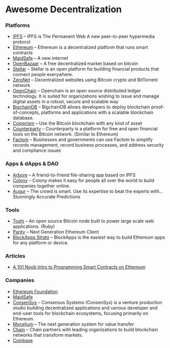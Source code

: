 # Awesome Decentralization

### Platforms

- [IPFS](https://ipfs.io) – IPFS is The Permanent Web
A new peer-to-peer hypermedia protocol
- [Ethereum](https://ethereum.org) – Ethereum is a decentralized platform that runs smart contracts
- [MaidSafe](http://maidsafe.net/) – A new internet
- [OpenBazaar](http://openbazaar.org/) – A free decentralized market based on bitcoin
- [Stellar](https://www.stellar.org/) – Stellar is an open platform for building financial products that connect people everywhere.
- [ZeroNet](https://github.com/HelloZeroNet/ZeroNet) – Decentralized websites using Bitcoin crypto and BitTorrent network
- [OpenChain](https://www.openchain.org/) – Openchain is an open source distributed ledger technology. It is suited for organizations wishing to issue and manage digital assets in a robust, secure and scalable way
- [BigchainDB](https://www.bigchaindb.com/) – BigchainDB allows developers to deploy blockchain proof-of-concepts, platforms and applications with a scalable blockchain database.
- [Coinprism](https://www.coinprism.com/) – Use the Bitcoin blockchain with any kind of asset
- [Counterparty](http://counterparty.io/) – Counterparty is a platform for free and open financial tools on the Bitcoin network. (Similar to Ethereum)
- [Factom](http://factom.org/) – Businesses and governments can use Factom to simplify records management, record business processes, and address security and compliance issues



### Apps & dApps & DAO
- [Arbore](https://github.com/MichaelMure/Arbore-qt) – A friend-to-friend file-sharing app based on IPFS
- [Colony](http://colony.io/) – Colony makes it easy for people all over the world to build companies together online.
- [Augur](http://www.augur.net/) – The crowd is smart. Use its expertise to beat the experts with... Stunningly Accurate Predictions 

### Tools

- [Toshi](https://toshi.io) – An open source Bitcoin node built to power large scale web applications. (Ruby)
- [Parity](https://ethcore.io/parity.html) – Next Generation Ethereum Client
- [BlockApps Strato](http://blockapps.net) – BlockApps is the easiest way to build Ethereum apps for any platform or device.


### Articles

  - [A 101 Noob Intro to Programming Smart Contracts on Ethereum](https://medium.com/@ConsenSys/a-101-noob-intro-to-programming-smart-contracts-on-ethereum-695d15c1dab4#.5jpp5z68q)

### Companies


- [Ethereum Foundation](https://ethereum.org/foundation)
- [MaidSafe](http://maidsafe.net/company.html)
- [ConsenSys](https://consensys.net/) – Consensus Systems (ConsenSys) is a venture production studio building decentralized applications and various developer and end-user tools for blockchain ecosystems, focusing primarily on Ethereum.
- [Mycelium](https://mycelium.com/) – The next generation system for value transfer
- [Chain](https://chain.com) – Chain partners with leading organizations to build blockchain networks that transform markets.
- [Coinbase](https://coinbase.com)
